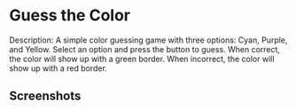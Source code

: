 # Guess the Color

Description: A simple color guessing game with three options: Cyan, Purple, and Yellow. Select an option and press the button to guess. When correct, the color will show up with a green border. When incorrect, the color will show up with a red border.

## Screenshots


